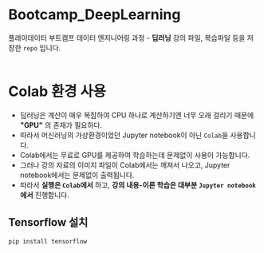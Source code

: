# Bootcamp_DeepLearning
 플레이데이터 부트캠프 데이터 엔지니어링 과정 - **딥러닝** 강의 파일, 복습파일 등을 저장한 `repo` 입니다.
 <br><br>

 # Colab 환경 사용
 - 딥러닝은 계산이 매우 복잡하여 CPU 하나로 계산하기엔 너무 오래 걸리기 때문에 **"GPU"** 의 존재가 필요하다.
 - 따라서 머신러닝의 가상환경이었던 Jupyter notebook이 아닌 `Colab`을 사용합니다.
 - Colab에서는 무료로 GPU를 제공하여 학습하는데 문제없이 사용이 가능합니다.
 - 그러나 강의 자료의 이미지 파일이 Colab에서는 깨져서 나오고, Jupyter notebook에서는 문제없이 출력됩니다.
 - 따라서 **실행은 `Colab`에서** 하고, **강의 내용-이론 학습은 대부분 `Jupyter notebook` 에서** 진행합니다.

## Tensorflow 설치
`pip install tensorflow`
